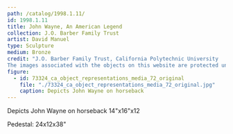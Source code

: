 ```yaml
---
path: /catalog/1998.1.11/
id: 1998.1.11
title: John Wayne, An American Legend
collection: J.O. Barber Family Trust
artist: David Manuel
type: Sculpture
medium: Bronze
credit: "J.O. Barber Family Trust, California Polytechnic University
The images associated with the objects on this website are protected under United States copyright laws. We are pleased to share these materials as an educational resource for the public for non-commercial, educational and personal use only, or for fair use as defined by law."
figure:
  - id: 73324_ca_object_representations_media_72_original
    file: "./73324_ca_object_representations_media_72_original.jpg"
    caption: Depicts John Wayne on horseback
---
```

Depicts John Wayne on horseback
14"x16"x12

Pedestal: 24x12x38"
